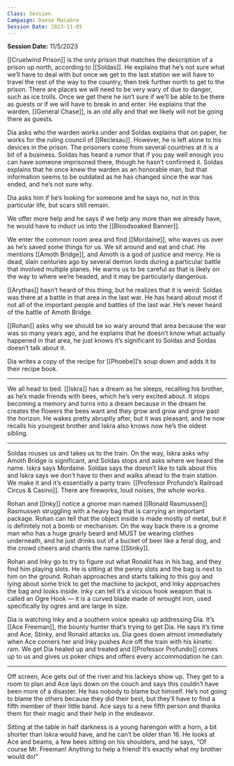 ```yaml
---
Class: Session
Campaign: Danse Macabre
Session Date: 2023-11-05
---
```

**Session Date:** 11/5/2023

[[Cruelwind Prison]] is the only prison that matches the description of a prison up north, according to [[Soldas]]. He explains that he’s not sure what we’ll have to deal with but once we get to the last station we will have to travel the rest of the way to the country, then trek further north to get to the prison. There are places we will need to be very wary of due to danger, such as ice trolls. Once we get there he isn’t sure if we’ll be able to be there as guests or if we will have to break in and enter. He explains that the warden, [[General Chase]], is an old ally and that we likely will not be going there as guests.

Dia asks who the warden works under and Soldas explains that on paper, he works for the ruling council of [[Reclesau]]. However, he is left alone to his devices in the prison. The prisoners come from several countries at it is a bit of a business. Soldas has heard a rumor that if you pay well enough you can have someone imprisoned there, though he hasn’t confirmed it. Soldas explains that he once knew the warden as an honorable man, but that information seems to be outdated as he has changed since the war has ended, and he’s not sure why.

Dia asks him if he’s looking for someone and he says no, not in this particular life, but scars still remain.

We offer more help and he says if we help any more than we already have, he would have to induct us into the [[Bloodsoaked Banner]].

We enter the common room area and find [[Mordaine]], who waves us over as he’s saved some things for us. We sit around and eat and chat. He mentions [[Amoth Bridge]], and Amoth is a god of justice and mercy. He is dead, slain centuries ago by several demon lords during a particular battle that involved multiple planes. He warns us to be careful as that is likely on the way to where we’re headed, and it may be particularly dangerous.

[[Arythas]] hasn’t heard of this thing, but he realizes that it is weird: Soldas was there at a battle in that area in the last war. He has heard about most if not all of the important people and battles of the last war. He’s never heard of the battle of Amoth Bridge.

[[Rohan]] asks why we should be so wary around that area because the war was so many years ago, and he explains that he doesn’t know what actually happened in that area, he just knows it’s significant to Soldas and Soldas doesn’t talk about it.

Dia writes a copy of the recipe for [[Phoebe]]’s soup down and adds it to their recipe book.

---

We all head to bed. [[Iskra]] has a dream as he sleeps, recalling his brother, as he’s made friends with bees, which he’s very excited about. It stops becoming a memory and turns into a dream because in the dream he creates the flowers the bees want and they grow and grow and grow past the horizon. He wakes pretty abruptly after, but it was pleasant, and he now recalls his youngest brother and Iskra also knows now he’s the oldest sibling.

---

Soldas rouses us and takes us to the train. On the way, Iskra asks why Amoth Bridge is significant, and Soldas stops and asks where we heard the name. Iskra says Mordaine. Soldas says the doesn’t like to talk about this and Iskra says we don’t have to then and walks ahead to the train station. We make it and it’s essentially a party train: [[Professor Profundo’s Railroad Circus & Casino]]. There are fireworks, loud noises, the whole works.

Rohan and [[Inky]] notice a gnome man named [[Ronald Rasmussen]] Rasmussen struggling with a heavy bag that is carrying an important package. Rohan can tell that the object inside is made mostly of metal, but it is definitely not a bomb or mechanism. On the way back there is a gnome man who has a huge gnarly beard and MUST be wearing clothes underneath, and he just drinks out of a bucket of beer like a feral dog, and the crowd cheers and chants the name [[Stinky]].

Rohan and Inky go to try to figure out what Ronald has in his bag, and they find him playing slots. He is sitting at the penny slots and the bag is next to him on the ground. Rohan approaches and starts talking to this guy and lying about some trick to get the machine to jackpot, and Inky approaches the bag and looks inside. Inky can tell it’s a vicious hook weapon that is called an Ogre Hook — it is a curved blade made of wrought iron, used specifically by ogres and are large in size.

Dia is watching Inky and a southern voice speaks up addressing Dia. It’s [[Ace Freeman]], the bounty hunter that’s trying to get Dia. He says it’s time and Ace, Stinky, and Ronald attacks us. Dia goes down almost immediately when Ace corners her and Inky pushes Ace off the train with his kinetic ram. We get Dia healed up and treated and [[Professor Profundo]] comes up to us and gives us poker chips and offers every accommodation he can.

---

Off screen, Ace gets out of the river and his lackeys show up. They get to a room to plan and Ace lays down on the couch and says this couldn’t have been more of a disaster. He has nobody to blame but himself. He’s not going to blame the others because they did their best, but they’ll have to find a fifth member of their little band. Ace says to a new fifth person and thanks them for their magic and their help in the endeavor. 

Sitting at the table in half darkness is a young harengon with a horn, a bit shorter than Iskra would have, and he can’t be older than 16. He looks at Ace and beams, a few bees sitting on his shoulders, and he says, “Of course Mr. Freeman! Anything to help a friend! It’s exactly what my brother would do!”